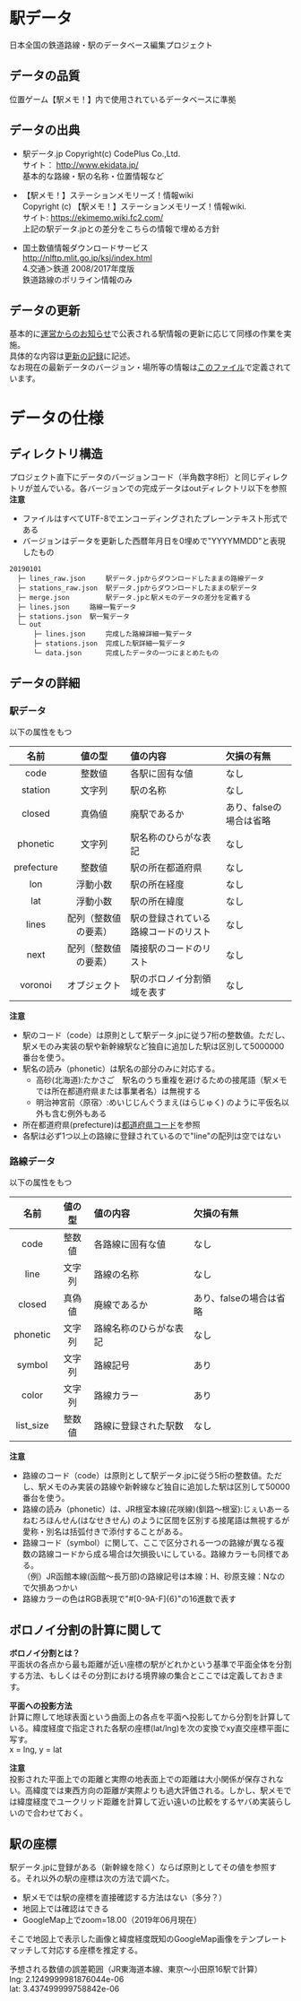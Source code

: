 # 駅データ  
日本全国の鉄道路線・駅のデータベース編集プロジェクト  




## データの品質  
位置ゲーム【駅メモ！】内で使用されているデータベースに準拠

## データの出典  

* 駅データ.jp Copyright(c) CodePlus Co.,Ltd.  
サイト： http://www.ekidata.jp/  
基本的な路線・駅の名称・位置情報など

* 【駅メモ！】ステーションメモリーズ！情報wiki  
Copyright (c) 【駅メモ！】ステーションメモリーズ！情報wiki.  
サイト: https://ekimemo.wiki.fc2.com/  
上記の駅データ.jpとの差分をこちらの情報で埋める方針  

* 国土数値情報ダウンロードサービス  
http://nlftp.mlit.go.jp/ksj/index.html  
4.交通＞鉄道 2008/2017年度版  
鉄道路線のポリライン情報のみ

## データの更新
基本的に[運営からのお知らせ](https://ekimemo.com/news/)で公表される駅情報の更新に応じて同様の作業を実施。  
具体的な内容は[更新の記録](./history.md)に記述。  
なお現在の最新データのバージョン・場所等の情報は[このファイル](./latest_info.json)で定義されています。

# データの仕様  

## ディレクトリ構造
プロジェクト直下にデータのバージョンコード（半角数字8桁）と同じディレクトリが並んでいる。各バージョンでの完成データはoutディレクトリ以下を参照  
**注意**
* ファイルはすべてUTF-8でエンコーディングされたプレーンテキスト形式である
* バージョンはデータを更新した西暦年月日を0埋めで"YYYYMMDD"と表現したもの
```（例）バージョン20190101
20190101
  ├─ lines_raw.json     駅データ.jpからダウンロードしたままの路線データ
  ├─ stations_raw.json  駅データ.jpからダウンロードしたままの駅データ
  ├─ merge.json         駅データ.jpと駅メモのデータの差分を定義する
  ├─ lines.json     路線一覧データ
  ├─ stations.json  駅一覧データ
  └─ out
      ├─ lines.json     完成した路線詳細一覧データ
      ├─ stations.json  完成した駅詳細一覧データ
      └─ data.json      完成したデータの一つにまとめたもの
```

## データの詳細
### 駅データ
以下の属性をもつ  

|名前|値の型|値の内容|欠損の有無|  
|:-:|:-:|:--|:--|  
|code|整数値|各駅に固有な値|なし|  
|station|文字列|駅の名称|なし|  
|closed|真偽値|廃駅であるか|あり、falseの場合は省略|  
|phonetic|文字列|駅名称のひらがな表記|なし|  
|prefecture|整数値|駅の所在都道府県|なし|  
|lon|浮動小数|駅の所在経度|なし|  
|lat|浮動小数|駅の所在緯度|なし|  
|lines|配列（整数値の要素）|駅の登録されている路線コードのリスト|なし|  
|next|配列（整数値の要素）|隣接駅のコードのリスト|なし|  
|voronoi|オブジェクト|駅のボロノイ分割領域を表す|なし|  
  
**注意**
* 駅のコード（code）は原則として駅データ.jpに従う7桁の整数値。ただし、駅メモのみ実装の駅や新幹線駅など独自に追加した駅は区別して5000000番台を使う。
* 駅名の読み（phonetic）は駅名の部分のみに対応する。  
	* 高砂(北海道):たかさご　駅名のうち重複を避けるための接尾語（駅メモでは所在都道府県または事業者名）は無視する
	* 明治神宮前〈原宿〉:めいじじんぐうまえ(はらじゅく) のように平仮名以外も含む例外もある
* 所在都道府県(prefecture)は[都道府県コード](./prefecture.csv)を参照
* 各駅は必ず1つ以上の路線に登録されているので"line"の配列は空ではない

### 路線データ
以下の属性をもつ  

|名前|値の型|値の内容|欠損の有無|  
|:-:|:-:|:--|:--|  
|code|整数値|各路線に固有な値|なし|  
|line|文字列|路線の名称|なし|  
|closed|真偽値|廃線であるか|あり、falseの場合は省略|  
|phonetic|文字列|路線名称のひらがな表記|なし|  
|symbol|文字列|路線記号|あり|  
|color|文字列|路線カラー|あり|  
|list_size|整数値|路線に登録された駅数|なし|  
  
**注意**
* 路線のコード（code）は原則として駅データ.jpに従う5桁の整数値。ただし、駅メモのみ実装の路線や新幹線など独自に追加した駅は区別して50000番台を使う。
* 路線の読み（phonetic）は、JR根室本線(花咲線)(釧路～根室):じぇいあーるねむろほんせん(はなせきせん) のように区間を区別する接尾語は無視するが愛称・別名は括弧付きで添付することがある。
* 路線コード（symbol）に関して、ここで区分される一つの路線が異なる複数の路線コードから成る場合は欠損扱いにしている。路線カラーも同様である。  
	（例）JR函館本線(函館～長万部)の路線記号は本線：H、砂原支線：Nなので欠損あつかい
* 路線カラーの色はRGB表現で"#[0-9A-F]{6}"の16進数で表す

## ボロノイ分割の計算に関して  
**ボロノイ分割とは？**  
平面状の各点から最も距離が近い座標の駅がどれかという基準で平面全体を分割する方法、もしくはその分割における境界線の集合とここでは定義しておきます。  

**平面への投影方法**  
計算に際して地球表面という曲面上の各点を平面へ投影してから分割を計算している。緯度経度で指定された各駅の座標(lat/lng)を次の変換でxy直交座標平面に写す。  
x = lng, y = lat  
  
**注意**  
投影された平面上での距離と実際の地表面上での距離は大小関係が保存されない。高緯度では東西方向の距離が実際よりも過大評価される。しかし、駅メモでは緯度経度でユークリッド距離を計算して近い遠いの比較をするヤバめ実装らしいので合わせておく。

## 駅の座標
駅データ.jpに登録がある（新幹線を除く）ならば原則としてその値を参照する。それ以外の駅の座標は次の方法で調べた。
  
* 駅メモでは駅の座標を直接確認する方法はない（多分？）
* 地図上では確認はできる
* GoogleMap上でzoom=18.00（2019年06月現在）
  
そこで地図上で表示した画像と緯度経度既知のGoogleMap画像をテンプレートマッチして対応する座標を推定する。  
  
予想される数値の誤差範囲（JR東海道本線、東京～小田原16駅で計算）  
lng: 2.1249999981876044e-06  
lat: 3.437499999758842e-06  